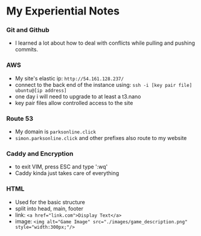 # My Experiential Notes

### Git and Github
- I learned a lot about how to deal with conflicts while pulling and pushing commits.

### AWS
- My site's elastic ip: `http://54.161.128.237/`
- connect to the back end of the instance using: `ssh -i [key pair file] ubuntu@[ip address]`
- one day i will need to upgrade to at least a t3.nano
- key pair files allow controlled access to the site

### Route 53
- My domain is `parksonline.click`
- `simon.parksonline.click` and other prefixes also route to my website

### Caddy and Encryption
- to exit VIM, press ESC and type ':wq'
- Caddy kinda just takes care of everything

### HTML
- Used for the basic structure
- split into head, main, footer
- link: `<a href="link.com">Display Text</a>`
- image: `<img alt="Game Image" src="./images/game_description.png" style="width:300px;"/>`
